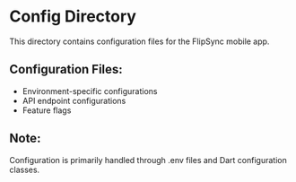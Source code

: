 # Config Directory

This directory contains configuration files for the FlipSync mobile app.

## Configuration Files:
- Environment-specific configurations
- API endpoint configurations
- Feature flags

## Note:
Configuration is primarily handled through .env files and Dart configuration classes.
